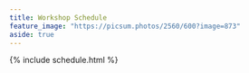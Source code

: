 ```yaml
---
title: Workshop Schedule
feature_image: "https://picsum.photos/2560/600?image=873"
aside: true
---
```

{% include schedule.html %}
